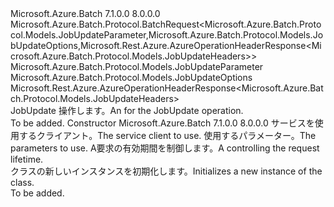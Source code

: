 <Type Name="JobUpdateBatchRequest" FullName="Microsoft.Azure.Batch.Protocol.BatchRequests.JobUpdateBatchRequest">
  <TypeSignature Language="C#" Value="public class JobUpdateBatchRequest : Microsoft.Azure.Batch.Protocol.BatchRequest&lt;Microsoft.Azure.Batch.Protocol.Models.JobUpdateParameter,Microsoft.Azure.Batch.Protocol.Models.JobUpdateOptions,Microsoft.Rest.Azure.AzureOperationHeaderResponse&lt;Microsoft.Azure.Batch.Protocol.Models.JobUpdateHeaders&gt;&gt;" />
  <TypeSignature Language="ILAsm" Value=".class public auto ansi beforefieldinit JobUpdateBatchRequest extends Microsoft.Azure.Batch.Protocol.BatchRequest`3&lt;class Microsoft.Azure.Batch.Protocol.Models.JobUpdateParameter, class Microsoft.Azure.Batch.Protocol.Models.JobUpdateOptions, class Microsoft.Rest.Azure.AzureOperationHeaderResponse`1&lt;class Microsoft.Azure.Batch.Protocol.Models.JobUpdateHeaders&gt;&gt;" />
  <TypeSignature Language="DocId" Value="T:Microsoft.Azure.Batch.Protocol.BatchRequests.JobUpdateBatchRequest" />
  <TypeSignature Language="VB.NET" Value="Public Class JobUpdateBatchRequest&#xA;Inherits BatchRequest(Of JobUpdateParameter, JobUpdateOptions, AzureOperationHeaderResponse(Of JobUpdateHeaders))" />
  <TypeSignature Language="F#" Value="type JobUpdateBatchRequest = class&#xA;    inherit BatchRequest&lt;JobUpdateParameter, JobUpdateOptions, AzureOperationHeaderResponse&lt;JobUpdateHeaders&gt;&gt;" />
  <AssemblyInfo>
    <AssemblyName>Microsoft.Azure.Batch</AssemblyName>
    <AssemblyVersion>7.1.0.0</AssemblyVersion>
    <AssemblyVersion>8.0.0.0</AssemblyVersion>
  </AssemblyInfo>
  <Base>
    <BaseTypeName>Microsoft.Azure.Batch.Protocol.BatchRequest&lt;Microsoft.Azure.Batch.Protocol.Models.JobUpdateParameter,Microsoft.Azure.Batch.Protocol.Models.JobUpdateOptions,Microsoft.Rest.Azure.AzureOperationHeaderResponse&lt;Microsoft.Azure.Batch.Protocol.Models.JobUpdateHeaders&gt;&gt;</BaseTypeName>
    <BaseTypeArguments>
      <BaseTypeArgument TypeParamName="TBody">Microsoft.Azure.Batch.Protocol.Models.JobUpdateParameter</BaseTypeArgument>
      <BaseTypeArgument TypeParamName="TOptions">Microsoft.Azure.Batch.Protocol.Models.JobUpdateOptions</BaseTypeArgument>
      <BaseTypeArgument TypeParamName="TResponse">Microsoft.Rest.Azure.AzureOperationHeaderResponse&lt;Microsoft.Azure.Batch.Protocol.Models.JobUpdateHeaders&gt;</BaseTypeArgument>
    </BaseTypeArguments>
  </Base>
  <Interfaces />
  <Docs>
    <summary>
            <span data-ttu-id="f6601-101"><see cref="T:Microsoft.Azure.Batch.Protocol.IBatchRequest" /> JobUpdate 操作します。</span><span class="sxs-lookup"><span data-stu-id="f6601-101">An <see cref="T:Microsoft.Azure.Batch.Protocol.IBatchRequest" /> for the JobUpdate operation.</span></span>
            </summary>
    <remarks>To be added.</remarks>
  </Docs>
  <Members>
    <Member MemberName=".ctor">
      <MemberSignature Language="C#" Value="public JobUpdateBatchRequest (Microsoft.Azure.Batch.Protocol.BatchServiceClient serviceClient, Microsoft.Azure.Batch.Protocol.Models.JobUpdateParameter parameters, System.Threading.CancellationToken cancellationToken);" />
      <MemberSignature Language="ILAsm" Value=".method public hidebysig specialname rtspecialname instance void .ctor(class Microsoft.Azure.Batch.Protocol.BatchServiceClient serviceClient, class Microsoft.Azure.Batch.Protocol.Models.JobUpdateParameter parameters, valuetype System.Threading.CancellationToken cancellationToken) cil managed" />
      <MemberSignature Language="DocId" Value="M:Microsoft.Azure.Batch.Protocol.BatchRequests.JobUpdateBatchRequest.#ctor(Microsoft.Azure.Batch.Protocol.BatchServiceClient,Microsoft.Azure.Batch.Protocol.Models.JobUpdateParameter,System.Threading.CancellationToken)" />
      <MemberSignature Language="F#" Value="new Microsoft.Azure.Batch.Protocol.BatchRequests.JobUpdateBatchRequest : Microsoft.Azure.Batch.Protocol.BatchServiceClient * Microsoft.Azure.Batch.Protocol.Models.JobUpdateParameter * System.Threading.CancellationToken -&gt; Microsoft.Azure.Batch.Protocol.BatchRequests.JobUpdateBatchRequest" Usage="new Microsoft.Azure.Batch.Protocol.BatchRequests.JobUpdateBatchRequest (serviceClient, parameters, cancellationToken)" />
      <MemberType>Constructor</MemberType>
      <AssemblyInfo>
        <AssemblyName>Microsoft.Azure.Batch</AssemblyName>
        <AssemblyVersion>7.1.0.0</AssemblyVersion>
        <AssemblyVersion>8.0.0.0</AssemblyVersion>
      </AssemblyInfo>
      <Parameters>
        <Parameter Name="serviceClient" Type="Microsoft.Azure.Batch.Protocol.BatchServiceClient" />
        <Parameter Name="parameters" Type="Microsoft.Azure.Batch.Protocol.Models.JobUpdateParameter" />
        <Parameter Name="cancellationToken" Type="System.Threading.CancellationToken" />
      </Parameters>
      <Docs>
        <param name="serviceClient"><span data-ttu-id="f6601-102">サービスを使用するクライアント。</span><span class="sxs-lookup"><span data-stu-id="f6601-102">The service client to use.</span></span></param>
        <param name="parameters"><span data-ttu-id="f6601-103">使用するパラメーター。</span><span class="sxs-lookup"><span data-stu-id="f6601-103">The parameters to use.</span></span></param>
        <param name="cancellationToken"><span data-ttu-id="f6601-104">A<see cref="T:System.Threading.CancellationToken" />要求の有効期間を制御します。</span><span class="sxs-lookup"><span data-stu-id="f6601-104">A <see cref="T:System.Threading.CancellationToken" /> controlling the request lifetime.</span></span></param>
        <summary>
            <span data-ttu-id="f6601-105"><see cref="T:Microsoft.Azure.Batch.Protocol.BatchRequests.JobUpdateBatchRequest" /> クラスの新しいインスタンスを初期化します。</span><span class="sxs-lookup"><span data-stu-id="f6601-105">Initializes a new instance of the <see cref="T:Microsoft.Azure.Batch.Protocol.BatchRequests.JobUpdateBatchRequest" /> class.</span></span>
            </summary>
        <remarks>To be added.</remarks>
      </Docs>
    </Member>
  </Members>
</Type>